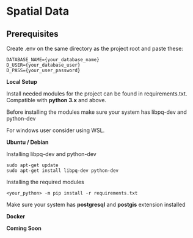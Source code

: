 # Spatial Data

## Prerequisites

Create .env on the same directory as the project root and paste these:
```
DATABASE_NAME={your_database_name}
D_USER={your_database_user}
D_PASS={your_user_password}
```

**Local Setup**

Install needed modules for the project can be found in requirements.txt. Compatible with **python 3.x** and above.

Before installing the modules make sure your system has libpq-dev and python-dev

For windows user consider using WSL.

**Ubuntu / Debian**

Installing libpq-dev and python-dev

```
sudo apt-get update
sudo apt-get install libpq-dev python-dev
```

Installing the required modules
```
<your_python> -m pip install -r requirements.txt
```
Make sure your system has **postgresql** and **postgis** extension installed

**Docker**

**Coming Soon**



